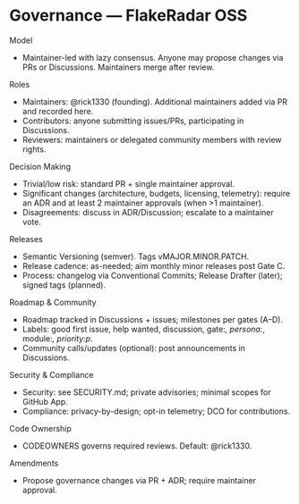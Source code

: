# Governance — FlakeRadar OSS

Model
- Maintainer-led with lazy consensus. Anyone may propose changes via PRs or Discussions. Maintainers merge after review.

Roles
- Maintainers: @rick1330 (founding). Additional maintainers added via PR and recorded here.
- Contributors: anyone submitting issues/PRs, participating in Discussions.
- Reviewers: maintainers or delegated community members with review rights.

Decision Making
- Trivial/low risk: standard PR + single maintainer approval.
- Significant changes (architecture, budgets, licensing, telemetry): require an ADR and at least 2 maintainer approvals (when >1 maintainer).
- Disagreements: discuss in ADR/Discussion; escalate to a maintainer vote.

Releases
- Semantic Versioning (semver). Tags vMAJOR.MINOR.PATCH.
- Release cadence: as-needed; aim monthly minor releases post Gate C.
- Process: changelog via Conventional Commits; Release Drafter (later); signed tags (planned).

Roadmap & Community
- Roadmap tracked in Discussions + issues; milestones per gates (A–D).
- Labels: good first issue, help wanted, discussion, gate:*, persona:*, module:*, priority:p*.
- Community calls/updates (optional): post announcements in Discussions.

Security & Compliance
- Security: see SECURITY.md; private advisories; minimal scopes for GitHub App.
- Compliance: privacy-by-design; opt-in telemetry; DCO for contributions.

Code Ownership
- CODEOWNERS governs required reviews. Default: @rick1330.

Amendments
- Propose governance changes via PR + ADR; require maintainer approval.